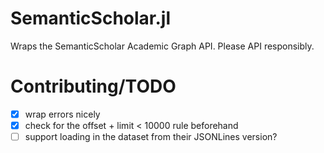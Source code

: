 # SemanticScholar.jl

Wraps the SemanticScholar Academic Graph API. Please API responsibly.

# Contributing/TODO
- [x] wrap errors nicely
- [x] check for the offset + limit < 10000 rule beforehand
- [ ] support loading in the dataset from their JSONLines version?

